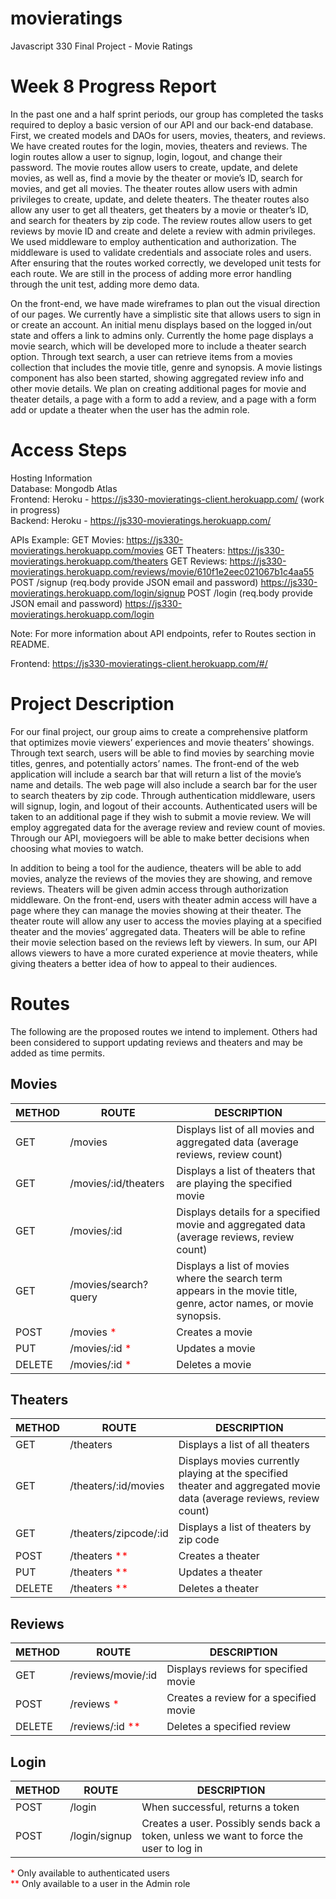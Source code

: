 # movieratings
Javascript 330 Final Project - Movie Ratings

# Week 8 Progress Report
In the past one and a half sprint periods, our group has completed the tasks required to deploy a basic version of our API and our back-end database. First, we created models and DAOs for users, movies, theaters, and reviews. We have created routes for the login, movies, theaters and reviews. The login routes allow a  user to signup, login, logout, and change their password. The movie routes allow users to create, update, and delete movies, as well as, find a movie by the theater or movie’s ID, search for movies, and get all movies. The theater routes allow users with admin privileges to create, update, and delete theaters. The theater routes also allow any user to get all theaters, get theaters by a movie or theater’s ID, and search for theaters by zip code. The review routes allow users to get reviews by movie ID and create and delete a review with admin privileges. We used middleware to employ authentication and authorization. The middleware is used to validate credentials and associate roles and users. After ensuring that the routes worked correctly, we developed unit tests for each route. We are still in the process of adding more error handling through the unit test, adding more demo data.

On the front-end, we have made wireframes to plan out the visual direction of our pages. We currently have a simplistic site that allows users to sign in or create an account.  An initial menu displays based on the logged in/out state and offers a link to admins only.  Currently the home page displays a movie search, which will be developed more to include a theater search option. Through text search, a user can retrieve items from a movies collection that includes the movie title, genre and synopsis.  A movie listings component has also been started, showing aggregated review info and other movie details. We plan on creating additional pages for movie and theater details, a page with a form to add a review, and a page with a form add or update a theater when the user has the admin role.

# Access Steps
Hosting Information</br>
Database: Mongodb Atlas</br>
Frontend: Heroku - https://js330-movieratings-client.herokuapp.com/ (work in progress)</br>
Backend: Heroku - https://js330-movieratings.herokuapp.com/</br>

APIs Example: 
GET Movies:
https://js330-movieratings.herokuapp.com/movies
GET Theaters:
https://js330-movieratings.herokuapp.com/theaters
GET Reviews:
https://js330-movieratings.herokuapp.com/reviews/movie/610f1e2eec021067b1c4aa55
POST /signup (req.body provide JSON email and password)
https://js330-movieratings.herokuapp.com/login/signup
POST /login (req.body provide JSON email and password)
https://js330-movieratings.herokuapp.com/login

Note: For more information about API endpoints, refer to Routes section in README.

Frontend: 
https://js330-movieratings-client.herokuapp.com/#/

# Project Description
For our final project, our group aims to create a comprehensive platform that optimizes movie viewers’ experiences and movie theaters’ showings. Through text search, users will be able to find movies by searching movie titles, genres, and potentially actors’ names. The front-end of the web application will include a search bar that will return a list of the movie’s name and details. The web page will also include a search bar for the user to search theaters by zip code. Through authentication middleware, users will signup, login, and logout of their accounts. Authenticated users will be taken to an additional page if they wish to submit a movie review. We will employ aggregated data for the average review and review count of movies. Through our API, moviegoers will be able to make better decisions when choosing what movies to watch.

In addition to being a tool for the audience, theaters will be able to add movies, analyze the reviews of the movies they are showing, and remove reviews. Theaters will be given admin access through authorization middleware. On the front-end, users with theater admin access will have a page where they can manage the movies showing at their theater. The theater route will allow any user to access the movies playing at a specified theater and the movies’ aggregated data. Theaters will be able to refine their movie selection based on the reviews left by viewers. In sum, our API allows viewers to have a more curated experience at movie theaters, while giving theaters a better idea of how to appeal to their audiences. 


# Routes
The following are the proposed routes we intend to implement.  Others had been considered to support updating reviews and theaters and may be added as time permits.

## Movies

| METHOD | ROUTE                | DESCRIPTION                                                                                                         |
| ------ | -------------------- | ------------------------------------------------------------------------------------------------------------------- |
| GET    | /movies              | Displays list of all movies and aggregated data (average reviews, review count)                                     |
| GET    | /movies/:id/theaters | Displays a list of theaters that are playing the specified movie                                                    |
| GET    | /movies/:id           | Displays details for a specified movie and aggregated data (average reviews, review count)                          |
| GET    | /movies/search?query       | Displays a list of movies where the search term appears in the movie title, genre, actor names, or movie synopsis.  |
| POST   | /movies <span style="color:red">*</span>            | Creates a movie                                                                                                     |
| PUT    | /movies/:id <span style="color:red">*</span>        | Updates a movie                                                                                                     |
| DELETE | /movies/:id <span style="color:red">*</span>        | Deletes a movie                                                                                                     |


## Theaters

| METHOD | ROUTE                | DESCRIPTION                                                                                                         |
| ------ | -------------------- | ------------------------------------------------------------------------------------------------------------------- |
| GET    | /theaters            | Displays a list of all theaters                                                                                      |
| GET    | /theaters/:id/movies | Displays movies currently playing at the specified theater and aggregated movie data (average reviews, review count) |
| GET    | /theaters/zipcode/:id    | Displays a list of theaters by zip code                                                                              |
| POST   | /theaters <span style="color:red">**</span>          | Creates a theater                                                                                                    |
| PUT   | /theaters <span style="color:red">**</span>          | Updates a theater                                                                                                    |
| DELETE   | /theaters <span style="color:red">**</span>          | Deletes a theater                                                                                                    |


## Reviews

| METHOD | ROUTE                | DESCRIPTION                                                                                                         |
| ------ | -------------------- | ------------------------------------------------------------------------------------------------------------------- |
| GET    | /reviews/movie/:id     | Displays reviews for specified movie                                                                                 |
| POST   | /reviews <span style="color:red">*</span>          | Creates a review for a specified movie                                                                               |
| DELETE | /reviews/:id <span style="color:red">**</span>      | Deletes a specified review                                                                                           |


## Login

| METHOD | ROUTE                | DESCRIPTION                                                                                                         |
| ------ | -------------------- | ------------------------------------------------------------------------------------------------------------------- |
| POST   | /login               | When successful, returns a token                                                                                     |
| POST   | /login/signup        | Creates a user.  Possibly sends back a token, unless we want to force the user to log in                             |

<span style="color:red">*</span>  Only available to authenticated users<br />
<span style="color:red">**</span> Only available to a user in the Admin role
